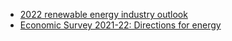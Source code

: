 - [2022 renewable energy industry outlook](https://www2.deloitte.com/us/en/pages/energy-and-resources/articles/renewable-energy-outlook.html)
- [Economic Survey 2021-22: Directions for energy](https://www.orfonline.org/expert-speak/economic-survey-2021-22-2/)

